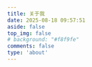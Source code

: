 ```yaml
---
title: 关于我
date: 2025-08-18 09:57:51
aside: false
top_img: false
# background: "#f8f9fe"
comments: false
type: 'about'
---
```

